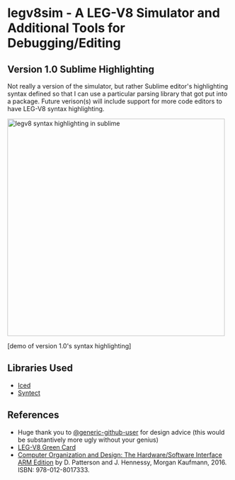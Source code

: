 # legv8sim - A LEG-V8 Simulator and Additional Tools for Debugging/Editing 

## Version 1.0 Sublime Highlighting
Not really a version of the simulator, but rather Sublime editor's highlighting syntax defined so that I can use a particular parsing library that got put into a package. Future verison(s) will include support for more code editors to have LEG-V8 syntax highlighting.

<img width="491" alt="legv8 syntax highlighting in sublime" src="https://user-images.githubusercontent.com/44482134/213086258-32fa6c3a-bd7b-419b-a254-2064baf17c8c.png">

\[demo of version 1.0's syntax highlighting]

## Libraries Used
- [Iced](https://iced.rs/)
- [Syntect](https://github.com/trishume/syntect)

## References
- Huge thank you to [@generic-github-user](https://github.com/generic-github-user) for design advice (this would be substantively more ugly without your genius)
- [LEG-V8 Green Card](https://montcs.bloomu.edu/Information/ARMv8/legv8-green-card.compressed.pdf)
- [Computer Organization and Design: The Hardware/Software Interface ARM Edition](https://g.co/kgs/8cbQrC) by D. Patterson and J. Hennessy, Morgan Kaufmann, 2016. ISBN: 978-012-8017333.
